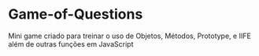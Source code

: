 # Game-of-Questions

Mini game criado para treinar o uso de Objetos, Métodos, Prototype, e IIFE além de outras funções em JavaScript